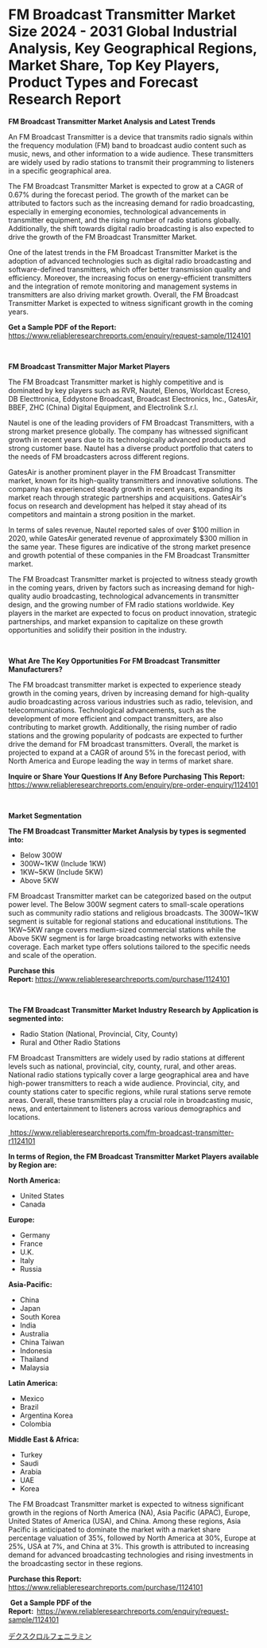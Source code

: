 <p><h1>FM Broadcast Transmitter Market Size 2024 - 2031 Global Industrial Analysis, Key Geographical Regions, Market Share, Top Key Players, Product Types and Forecast Research Report</h1></p><p><strong>FM Broadcast Transmitter Market Analysis and Latest Trends</strong></p>
<p><p>An FM Broadcast Transmitter is a device that transmits radio signals within the frequency modulation (FM) band to broadcast audio content such as music, news, and other information to a wide audience. These transmitters are widely used by radio stations to transmit their programming to listeners in a specific geographical area.</p><p>The FM Broadcast Transmitter Market is expected to grow at a CAGR of 0.67% during the forecast period. The growth of the market can be attributed to factors such as the increasing demand for radio broadcasting, especially in emerging economies, technological advancements in transmitter equipment, and the rising number of radio stations globally. Additionally, the shift towards digital radio broadcasting is also expected to drive the growth of the FM Broadcast Transmitter Market.</p><p>One of the latest trends in the FM Broadcast Transmitter Market is the adoption of advanced technologies such as digital radio broadcasting and software-defined transmitters, which offer better transmission quality and efficiency. Moreover, the increasing focus on energy-efficient transmitters and the integration of remote monitoring and management systems in transmitters are also driving market growth. Overall, the FM Broadcast Transmitter Market is expected to witness significant growth in the coming years.</p></p>
<p><strong>Get a Sample PDF of the Report:&nbsp;</strong> <a href="https://www.reliableresearchreports.com/enquiry/request-sample/1124101">https://www.reliableresearchreports.com/enquiry/request-sample/1124101</a></p>
<p>&nbsp;</p>
<p><strong>FM Broadcast Transmitter Major Market Players</strong></p>
<p><p>The FM Broadcast Transmitter market is highly competitive and is dominated by key players such as RVR, Nautel, Elenos, Worldcast Ecreso, DB Electtronica, Eddystone Broadcast, Broadcast Electronics, Inc., GatesAir, BBEF, ZHC (China) Digital Equipment, and Electrolink S.r.l.</p><p>Nautel is one of the leading providers of FM Broadcast Transmitters, with a strong market presence globally. The company has witnessed significant growth in recent years due to its technologically advanced products and strong customer base. Nautel has a diverse product portfolio that caters to the needs of FM broadcasters across different regions.</p><p>GatesAir is another prominent player in the FM Broadcast Transmitter market, known for its high-quality transmitters and innovative solutions. The company has experienced steady growth in recent years, expanding its market reach through strategic partnerships and acquisitions. GatesAir's focus on research and development has helped it stay ahead of its competitors and maintain a strong position in the market.</p><p>In terms of sales revenue, Nautel reported sales of over $100 million in 2020, while GatesAir generated revenue of approximately $300 million in the same year. These figures are indicative of the strong market presence and growth potential of these companies in the FM Broadcast Transmitter market.</p><p>The FM Broadcast Transmitter market is projected to witness steady growth in the coming years, driven by factors such as increasing demand for high-quality audio broadcasting, technological advancements in transmitter design, and the growing number of FM radio stations worldwide. Key players in the market are expected to focus on product innovation, strategic partnerships, and market expansion to capitalize on these growth opportunities and solidify their position in the industry.</p></p>
<p>&nbsp;</p>
<p><strong>What Are The Key Opportunities For FM Broadcast Transmitter Manufacturers?</strong></p>
<p><p>The FM broadcast transmitter market is expected to experience steady growth in the coming years, driven by increasing demand for high-quality audio broadcasting across various industries such as radio, television, and telecommunications. Technological advancements, such as the development of more efficient and compact transmitters, are also contributing to market growth. Additionally, the rising number of radio stations and the growing popularity of podcasts are expected to further drive the demand for FM broadcast transmitters. Overall, the market is projected to expand at a CAGR of around 5% in the forecast period, with North America and Europe leading the way in terms of market share.</p></p>
<p><strong>Inquire or Share Your Questions If Any Before Purchasing This Report:</strong> <a href="https://www.reliableresearchreports.com/enquiry/pre-order-enquiry/1124101">https://www.reliableresearchreports.com/enquiry/pre-order-enquiry/1124101</a></p>
<p>&nbsp;</p>
<p><strong>Market Segmentation</strong></p>
<p><strong>The FM Broadcast Transmitter Market Analysis by types is segmented into:</strong></p>
<p><ul><li>Below 300W</li><li>300W~1KW (Include 1KW)</li><li>1KW~5KW (Include 5KW)</li><li>Above 5KW</li></ul></p>
<p><p>FM Broadcast Transmitter market can be categorized based on the output power level. The Below 300W segment caters to small-scale operations such as community radio stations and religious broadcasts. The 300W~1KW segment is suitable for regional stations and educational institutions. The 1KW~5KW range covers medium-sized commercial stations while the Above 5KW segment is for large broadcasting networks with extensive coverage. Each market type offers solutions tailored to the specific needs and scale of the operation.</p></p>
<p><strong>Purchase this Report:&nbsp;</strong><a href="https://www.reliableresearchreports.com/purchase/1124101">https://www.reliableresearchreports.com/purchase/1124101</a></p>
<p>&nbsp;</p>
<p><strong>The FM Broadcast Transmitter Market Industry Research by Application is segmented into:</strong></p>
<p><ul><li>Radio Station (National, Provincial, City, County)</li><li>Rural and Other Radio Stations</li></ul></p>
<p><p>FM Broadcast Transmitters are widely used by radio stations at different levels such as national, provincial, city, county, rural, and other areas. National radio stations typically cover a large geographical area and have high-power transmitters to reach a wide audience. Provincial, city, and county stations cater to specific regions, while rural stations serve remote areas. Overall, these transmitters play a crucial role in broadcasting music, news, and entertainment to listeners across various demographics and locations.</p></p>
<p><a href="https://www.reliableresearchreports.com/fm-broadcast-transmitter-r1124101">&nbsp;https://www.reliableresearchreports.com/fm-broadcast-transmitter-r1124101</a></p>
<p><strong>In terms of Region, the FM Broadcast Transmitter Market Players available by Region are:</strong></p>
<p>
    <p> <strong> North America: </strong>
        <ul>
            <li>United States</li>
            <li>Canada</li>
        </ul>
        </p> 
    <p> <strong> Europe: </strong>
        <ul>
            <li>Germany</li>
            <li>France</li>
            <li>U.K.</li>
            <li>Italy</li>
            <li>Russia</li>
        </ul>
        </p> 
    <p> <strong> Asia-Pacific: </strong>
        <ul>
            <li>China</li>
            <li>Japan</li>
            <li>South Korea</li>
            <li>India</li>
            <li>Australia</li>
            <li>China Taiwan</li>
            <li>Indonesia</li>
            <li>Thailand</li>
            <li>Malaysia</li>
        </ul>
        </p> 
    <p> <strong> Latin America: </strong>
        <ul>
            <li>Mexico</li>
            <li>Brazil</li>
            <li>Argentina Korea</li>
            <li>Colombia</li>
        </ul>
        </p> 
    <p> <strong> Middle East & Africa: </strong>
        <ul>
            <li>Turkey</li>
            <li>Saudi</li>
            <li>Arabia</li>
            <li>UAE</li>
            <li>Korea</li>
        </ul>
    </p>
    </p>
<p><p>The FM Broadcast Transmitter market is expected to witness significant growth in the regions of North America (NA), Asia Pacific (APAC), Europe, United States of America (USA), and China. Among these regions, Asia Pacific is anticipated to dominate the market with a market share percentage valuation of 35%, followed by North America at 30%, Europe at 25%, USA at 7%, and China at 3%. This growth is attributed to increasing demand for advanced broadcasting technologies and rising investments in the broadcasting sector in these regions.</p></p>
<p><strong>Purchase this Report: </strong><a href="https://www.reliableresearchreports.com/purchase/1124101">https://www.reliableresearchreports.com/purchase/1124101</a></p>
<p>&nbsp;<strong>Get a Sample PDF of the Report:&nbsp;&nbsp;</strong><a href="https://www.reliableresearchreports.com/enquiry/request-sample/1124101">https://www.reliableresearchreports.com/enquiry/request-sample/1124101</a></p>
<p><strong></strong></p>
<p><p><a href="https://github.com/oqoeusbvpadwjs08/Market-Research-Report-List-1/blob/main/236822920204.md">デクスクロルフェニラミン</a></p></p>